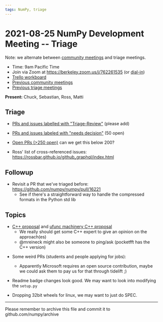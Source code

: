 ```yaml
---
tags: NumPy, triage
---
```


# 2021-08-25 NumPy Development Meeting -- Triage

Note: we alternate between [community meetings](https://hackmd.io/76o-IxCjQX2mOXO_wwkcpg) and triage meetings.

- Time: 9am Pacific Time
- Join via Zoom at https://berkeley.zoom.us/j/762261535 (or [dial-in](https://berkeley.zoom.us/u/aC3ENhycM))
- [Trello workboard](https://trello.com/b/Azg4fYZH/numpy-at-bids)
- [Previous community meetings](https://github.com/numpy/archive/tree/master/status_meetings)
- [Previous triage meetings](https://github.com/numpy/archive/tree/master/triage_meetings)


**Present:** Chuck, Sebastian, Ross, Matti


## Triage

* [PRs and issues labelled with "Triage-Review"](https://github.com/numpy/numpy/labels/Triage-review) (please add)

* [PRs and issues labeled with "needs decision"](https://github.com/numpy/numpy/labels/54%20-%20Needs%20decision) (50 open)

* [Open PRs (>250 open)](https://github.com/numpy/numpy/pulls) can we get this below 200?

* Ross' list of cross-referenced issues: https://rossbar.github.io/github_graphql/index.html


## Followup

 * Revisit a PR that we've triaged before: https://github.com/numpy/numpy/pull/16221
   - See if there's a straightforward way to handle the compressed formats in the Python std lib



## Topics

* [C++ proposal](https://github.com/numpy/numpy/pull/19713) and [ufunc machinery C++ proposal](https://github.com/numpy/numpy/pull/19753)
  - We really should get some C++ expert to give an opinion on the approach(es)
  - @mreineck might also be someone to ping/ask (pocketfft has the C++ version)

- Some weird PRs (students and people applying for jobs):
  - Apparently Microsoft requires an open source contribution, maybe we could ask them to pay us for that through tidelift ;)

- Readme badge changes look good.  We may want to look into modifying the `setup.py`

- Dropping 32bit wheels for linux, we may want to just do SPEC.




---

Please remember to archive this file and commit it to github.com/numpy/archive
